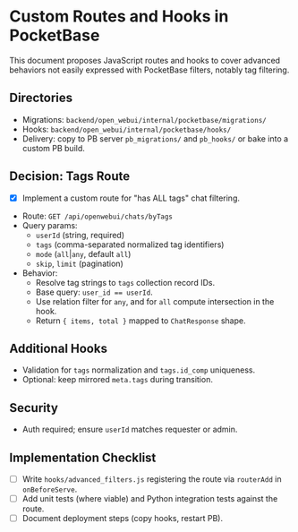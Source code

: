 # Custom Routes and Hooks in PocketBase

This document proposes JavaScript routes and hooks to cover advanced behaviors not easily expressed with PocketBase filters, notably tag filtering.

## Directories
- Migrations: `backend/open_webui/internal/pocketbase/migrations/`
- Hooks: `backend/open_webui/internal/pocketbase/hooks/`
- Delivery: copy to PB server `pb_migrations/` and `pb_hooks/` or bake into a custom PB build.

## Decision: Tags Route
- [x] Implement a custom route for "has ALL tags" chat filtering.
- Route: `GET /api/openwebui/chats/byTags`
- Query params:
  - `userId` (string, required)
  - `tags` (comma-separated normalized tag identifiers)
  - `mode` (`all`|`any`, default `all`)
  - `skip`, `limit` (pagination)
- Behavior:
  - Resolve tag strings to `tags` collection record IDs.
  - Base query: `user_id == userId`.
  - Use relation filter for `any`, and for `all` compute intersection in the hook.
  - Return `{ items, total }` mapped to `ChatResponse` shape.

## Additional Hooks
- Validation for `tags` normalization and `tags.id_comp` uniqueness.
- Optional: keep mirrored `meta.tags` during transition.

## Security
- Auth required; ensure `userId` matches requester or admin.

## Implementation Checklist
- [ ] Write `hooks/advanced_filters.js` registering the route via `routerAdd` in `onBeforeServe`.
- [ ] Add unit tests (where viable) and Python integration tests against the route.
- [ ] Document deployment steps (copy hooks, restart PB).